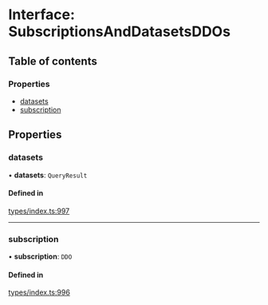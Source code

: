 # Interface: SubscriptionsAndDatasetsDDOs

## Table of contents

### Properties

- [datasets](SubscriptionsAndDatasetsDDOs.md#datasets)
- [subscription](SubscriptionsAndDatasetsDDOs.md#subscription)

## Properties

### datasets

• **datasets**: `QueryResult`

#### Defined in

[types/index.ts:997](https://github.com/nevermined-io/react-components/blob/cc28a85/catalog/src/types/index.ts#L997)

___

### subscription

• **subscription**: `DDO`

#### Defined in

[types/index.ts:996](https://github.com/nevermined-io/react-components/blob/cc28a85/catalog/src/types/index.ts#L996)
